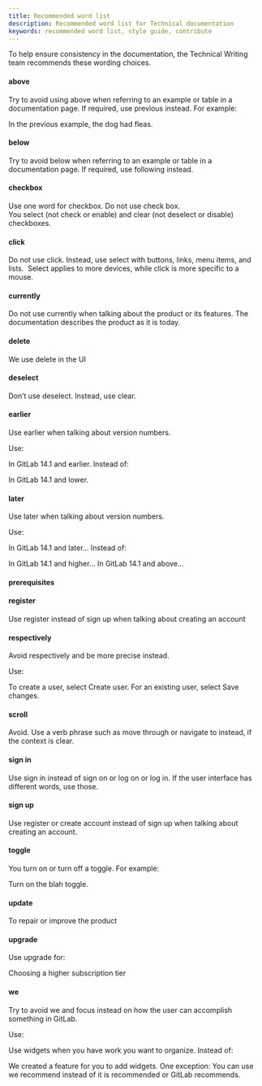 ```yaml
---
title: Recommended word list
description: Recommended word list for Technical documentation
keywords: recommended word list, style guide, contribute
---
```


To help ensure consistency in the documentation, the Technical Writing team recommends these wording choices.

#### above
Try to avoid using above when referring to an example or table in a documentation page. If required, use previous instead. For example:

In the previous example, the dog had fleas.

#### below
Try to avoid below when referring to an example or table in a documentation page. If required, use following instead.

#### checkbox

Use one word for checkbox. Do not use check box.
You select (not check or enable) and clear (not deselect or disable) checkboxes.

#### click

Do not use click. Instead, use select with buttons, links, menu items, and lists. 
Select applies to more devices, while click is more specific to a mouse.

#### currently 

Do not use currently when talking about the product or its features. The documentation describes the product as it is today.

#### delete

We use delete in the UI 

#### deselect 

Don’t use deselect. Instead, use clear. 

#### earlier

Use earlier when talking about version numbers.

Use:

In GitLab 14.1 and earlier.
Instead of:

In GitLab 14.1 and lower.

#### later
Use later when talking about version numbers.

Use:

In GitLab 14.1 and later…
Instead of:

In GitLab 14.1 and higher…
In GitLab 14.1 and above…

#### prerequisites 

#### register
Use register instead of sign up when talking about creating an account

#### respectively
Avoid respectively and be more precise instead.

Use:

To create a user, select Create user. For an existing user, select Save changes.

#### scroll

Avoid. Use a verb phrase such as move through or navigate to instead, if the context is clear.

#### sign in
Use sign in instead of sign on or log on or log in. If the user interface has different words, use those.


#### sign up
Use register or create account instead of sign up when talking about creating an account.

#### toggle

You turn on or turn off a toggle. For example:

Turn on the blah toggle.

#### update 

To repair or improve the product


#### upgrade
Use upgrade for:

Choosing a higher subscription tier

#### we

Try to avoid we and focus instead on how the user can accomplish something in GitLab.

Use:

Use widgets when you have work you want to organize.
Instead of:

We created a feature for you to add widgets.
One exception: You can use we recommend instead of it is recommended or GitLab recommends.